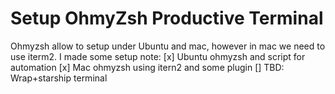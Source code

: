 # Setup OhmyZsh Productive Terminal 
Ohmyzsh allow to setup under Ubuntu and mac, however in mac we need to use iterm2. I made some setup note: 
[x] Ubuntu ohmyzsh and script for automation
[x] Mac ohmyzsh using itern2 and some plugin
[] TBD: Wrap+starship terminal
